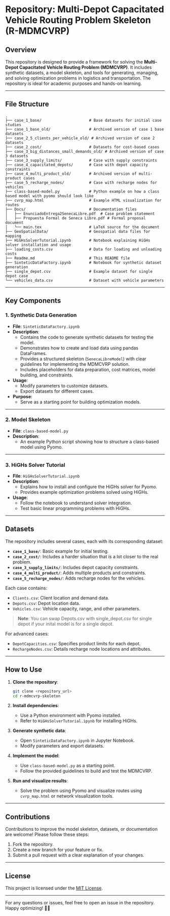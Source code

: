 # Repository: Multi-Depot Capacitated Vehicle Routing Problem Skeleton (R-MDMCVRP)

## Overview

This repository is designed to provide a framework for solving the **Multi-Depot Capacitated Vehicle Routing Problem (MDMCVRP)**. It includes synthetic datasets, a model skeleton, and tools for generating, managing, and solving optimization problems in logistics and transportation. The repository is ideal for academic purposes and hands-on learning.

---

## File Structure

```plaintext
.
├── case_1_base/                     # Base datasets for initial case studies
├── case_1_base_old/                 # Archived version of case 1 base datasets
├── case_2_5_clients_per_vehicle_old/ # Archived version of case 2 datasets
├── case_2_cost/                     # Datasets for cost-based cases
├── case_3_big_distances_small_demands_old/ # Archived version of case 3 datasets
├── case_3_supply_limits/            # Case with supply constraints
├── case_4_capacitated_depots/       # Case with depot capacity constraints
├── case_4_multi_product_old/        # Archived version of multi-product cases
├── case_5_recharge_nodes/           # Case with recharge nodes for vehicles
├── class-based-model.py             # Python example on how a class based model with pyomo should look like
├── cvrp_map.html                    # Example HTML visualization for routes
├── Docs/                            # Documentation files
│   ├── EnunciadoEntrega2SenecaLibre.pdf  # Case problem statement
│   ├── Propuesta Formal de Seneca Libre.pdf # Formal proposal document
│   └── main.tex                     # LaTeX source for the document
├── GeoSpatialData/                  # Geospatial data files for mapping
├── HiGHsSolverTutorial.ipynb        # Notebook explaining HiGHs solver installation and usage
├── loading_costs.csv                # Data for loading and unloading costs
├── Readme.md                        # This README file
├── SinteticDataFactory.ipynb        # Notebook for synthetic dataset generation
├── single_depot.csv                 # Example dataset for single depot case
└── vehicles_data.csv                # Dataset with vehicle parameters
```

---

## Key Components

### 1. **Synthetic Data Generation**
- **File**: `SinteticDataFactory.ipynb`
- **Description**: 
  - Contains the code to generate synthetic datasets for testing the model.
  - Demonstrates how to create and load data using pandas DataFrames.
  - Provides a structured skeleton (`SenecaLibreModel`) with clear guidelines for implementing the MDMCVRP solution.
  - Includes placeholders for data preparation, cost matrices, model building, and constraints.
- **Usage**:
  - Modify parameters to customize datasets.
  - Export datasets for different cases.
- **Purpose**: 
  - Serve as a starting point for building optimization models.

---

### 2. **Model Skeleton**
- **File**: `class-based-model.py`
- **Description**:
  - An example Python script showing how to structure a class-based model using Pyomo.
---

### 3. **HiGHs Solver Tutorial**
- **File**: `HiGHsSolverTutorial.ipynb`
- **Description**:
  - Explains how to install and configure the HiGHs solver for Pyomo.
  - Provides example optimization problems solved using HiGHs.
- **Usage**:
  - Follow the notebook to understand solver integration.
  - Test basic linear programming problems with HiGHs.

---

## Datasets

The repository includes several cases, each with its corresponding dataset:

- **`case_1_base/`**: Basic example for initial testing.
- **`case_2_cost/`**: Includes a harder situation that is a lot closer to the real problem.
- **`case_3_supply_limits/`**: Includes depot capacity constraints.
- **`case_4_multi_product/`**: Adds multiple products and constraints.
- **`case_5_recharge_nodes/`**: Adds recharge nodes for the vehicles.

Each case contains:
- `Clients.csv`: Client location and demand data.
- `Depots.csv`: Depot location data.
- `Vehicles.csv`: Vehicle capacity, range, and other parameters.

> **Note**: You can swap Depots.csv with single_depot.csv for single depot if your inital model is for a single depot.

For advanced cases:
- `DepotCapacities.csv`: Specifies product limits for each depot.
- `RechargeNodes.csv`: Details recharge node locations and attributes.

---

## How to Use

1. **Clone the repository**:
   ```bash
   git clone <repository_url>
   cd r-mdmcvrp-skeleton
   ```

2. **Install dependencies**:
   - Use a Python environment with Pyomo installed.
   - Refer to `HiGHsSolverTutorial.ipynb` for installing HiGHs.

3. **Generate synthetic data**:
   - Open `SinteticDataFactory.ipynb` in Jupyter Notebook.
   - Modify parameters and export datasets.

4. **Implement the model**:
   - Use `class-based-model.py` as a starting point.
   - Follow the provided guidelines to build and test the MDMCVRP.

5. **Run and visualize results**:
   - Solve the problem using Pyomo and visualize routes using `cvrp_map.html` or network visualization tools.

---

## Contributions

Contributions to improve the model skeleton, datasets, or documentation are welcome! Please follow these steps:

1. Fork the repository.
2. Create a new branch for your feature or fix.
3. Submit a pull request with a clear explanation of your changes.

---

## License

This project is licensed under the [MIT License](LICENSE).

---

For any questions or issues, feel free to open an issue in the repository. Happy optimizing! 🚛📍